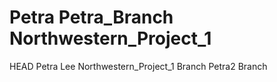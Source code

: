 Petra
Petra_Branch Northwestern_Project_1
=======
HEAD
Petra Lee Northwestern_Project_1 Branch 
Petra2 Branch

